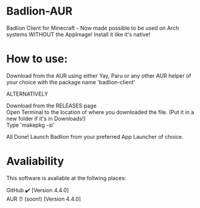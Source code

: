 # Badlion-AUR
Badlion Client for Minecraft - Now made possible to be used on Arch systems WITHOUT the AppImage! Install it like it's native!

# How to use:

Download from the AUR using either Yay, Paru or any other AUR helper of your choice with the package name 'badlion-client'<br>

ALTERNATIVELY<br>

Download from the RELEASES page<br>
Open Terminal to the location of where you downloaded the file. (Put it in a new folder if it's in Downloads!)<br>
Type 'makepkg -si'<br>

All Done! Launch Badlion from your preferred App Launcher of choice.

# Avaliability

This software is avaliable at the follwing places:<br>

GitHub ✔️ [Version 4.4.0]<br>
AUR ⏰ (soon!) [Version 4.4.0]
